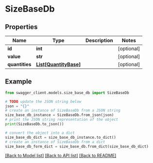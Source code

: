 # SizeBaseDb


## Properties

Name | Type | Description | Notes
------------ | ------------- | ------------- | -------------
**id** | **int** |  | [optional] 
**value** | **str** |  | [optional] 
**quantities** | [**List[QuantityBase]**](QuantityBase.md) |  | [optional] 

## Example

```python
from swagger_client.models.size_base_db import SizeBaseDb

# TODO update the JSON string below
json = "{}"
# create an instance of SizeBaseDb from a JSON string
size_base_db_instance = SizeBaseDb.from_json(json)
# print the JSON string representation of the object
print(SizeBaseDb.to_json())

# convert the object into a dict
size_base_db_dict = size_base_db_instance.to_dict()
# create an instance of SizeBaseDb from a dict
size_base_db_form_dict = size_base_db.from_dict(size_base_db_dict)
```
[[Back to Model list]](../README.md#documentation-for-models) [[Back to API list]](../README.md#documentation-for-api-endpoints) [[Back to README]](../README.md)


